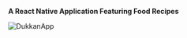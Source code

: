 **A React Native Application Featuring Food Recipes**

![DukkanApp](https://github.com/user-attachments/assets/8fefa5bc-5dc5-4ee1-bbcd-2697c5790641)
